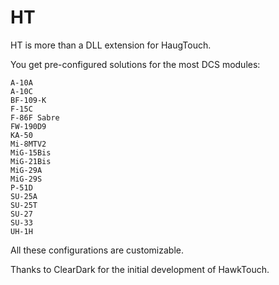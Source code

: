# HT

HT is more than a DLL extension for HaugTouch.

You get pre-configured solutions for the most DCS modules:

	A-10A
	A-10C
	BF-109-K
	F-15C
	F-86F Sabre
	FW-190D9
	KA-50
	Mi-8MTV2
	MiG-15Bis
	MiG-21Bis
	MiG-29A
	MiG-29S
	P-51D
	SU-25A
	SU-25T
	SU-27
	SU-33
	UH-1H

All these configurations are customizable.

Thanks to ClearDark for the initial development of HawkTouch. 